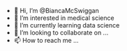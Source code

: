 - 👋 Hi, I’m @BiancaMcSwiggan
- 👀 I’m interested in medical science
- 🌱 I’m currently learning data science
- 💞️ I’m looking to collaborate on ...
- 📫 How to reach me ...

<!---
BiancaMcSwiggan/BiancaMcSwiggan is a ✨ special ✨ repository because its `README.md` (this file) appears on your GitHub profile.
You can click the Preview link to take a look at your changes.
--->
